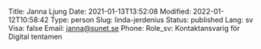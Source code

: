 Title: Janna Ljung
Date: 2021-01-13T13:52:08
Modified: 2022-01-12T10:58:42
Type: person
Slug: linda-jerdenius
Status: published
Lang: sv
Visa: false
Email: janna@sunet.se
Phone: 
Role_sv: Kontaktansvarig för Digital tentamen
